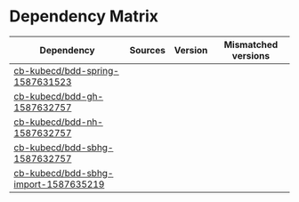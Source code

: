 # Dependency Matrix

Dependency | Sources | Version | Mismatched versions
---------- | ------- | ------- | -------------------
[cb-kubecd/bdd-spring-1587631523](https://github.com/cb-kubecd/bdd-spring-1587631523.git) |  | []() | 
[cb-kubecd/bdd-gh-1587632757](https://github.com/cb-kubecd/bdd-gh-1587632757.git) |  | []() | 
[cb-kubecd/bdd-nh-1587632757](https://github.com/cb-kubecd/bdd-nh-1587632757.git) |  | []() | 
[cb-kubecd/bdd-sbhg-1587632757](https://github.com/cb-kubecd/bdd-sbhg-1587632757.git) |  | []() | 
[cb-kubecd/bdd-sbhg-import-1587635219](https://github.com/cb-kubecd/bdd-sbhg-import-1587635219.git) |  | []() | 
